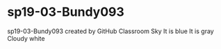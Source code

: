 # sp19-03-Bundy093
sp19-03-Bundy093 created by GitHub Classroom
Sky
It is blue
It is gray
Cloudy
white
